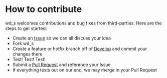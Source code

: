 # How to contribute

wd_s welcomes contributions and bug fixes from third-parties. Here are the steps to get started:

* Create an [Issue](https://github.com/WebDevStudios/wd_s/issues) so we can all discuss your idea
* Fork wd_s
* Create a feature or hotfix branch off of [Develop](https://github.com/WebDevStudios/wd_s/tree/develop) and commit your changes there
* Test! Test! Test!
* Submit a [Pull Request](https://github.com/WebDevStudios/wd_s/pulls) and reference your Issue
* If everything tests out on our end, we may merge in your Pull Request